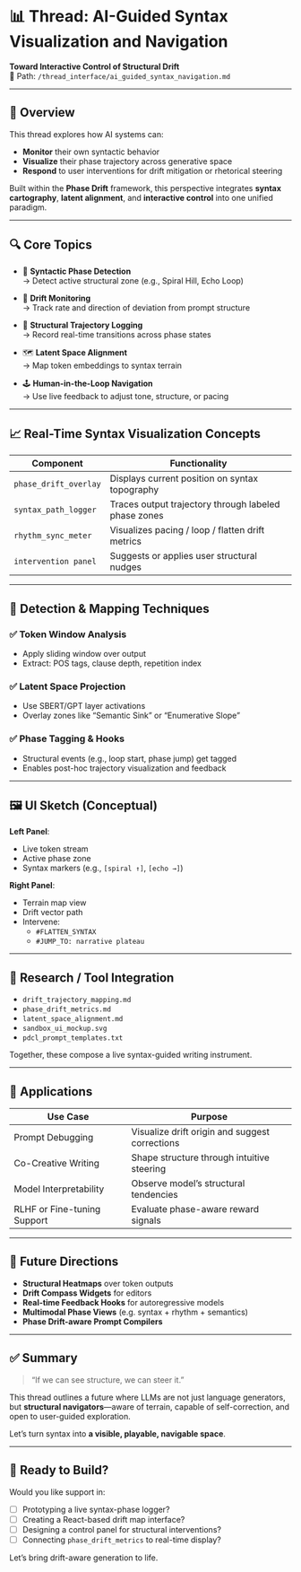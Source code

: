 # 📊 Thread: AI-Guided Syntax Visualization and Navigation  
**Toward Interactive Control of Structural Drift**  
📁 Path: `/thread_interface/ai_guided_syntax_navigation.md`

---

## 🧭 Overview

This thread explores how AI systems can:

- **Monitor** their own syntactic behavior  
- **Visualize** their phase trajectory across generative space  
- **Respond** to user interventions for drift mitigation or rhetorical steering  

Built within the **Phase Drift** framework, this perspective integrates **syntax cartography**, **latent alignment**, and **interactive control** into one unified paradigm.

---

## 🔍 Core Topics

- 🧠 **Syntactic Phase Detection**  
  → Detect active structural zone (e.g., Spiral Hill, Echo Loop)

- 🔁 **Drift Monitoring**  
  → Track rate and direction of deviation from prompt structure

- 🧾 **Structural Trajectory Logging**  
  → Record real-time transitions across phase states

- 🗺️ **Latent Space Alignment**  
  → Map token embeddings to syntax terrain

- 🕹️ **Human-in-the-Loop Navigation**  
  → Use live feedback to adjust tone, structure, or pacing

---

## 📈 Real-Time Syntax Visualization Concepts

| Component           | Functionality                                               |
|---------------------|-------------------------------------------------------------|
| `phase_drift_overlay` | Displays current position on syntax topography            |
| `syntax_path_logger`  | Traces output trajectory through labeled phase zones      |
| `rhythm_sync_meter`   | Visualizes pacing / loop / flatten drift metrics          |
| `intervention panel`  | Suggests or applies user structural nudges                |

---

## 🧪 Detection & Mapping Techniques

### ✅ Token Window Analysis
- Apply sliding window over output
- Extract: POS tags, clause depth, repetition index

### ✅ Latent Space Projection
- Use SBERT/GPT layer activations
- Overlay zones like “Semantic Sink” or “Enumerative Slope”

### ✅ Phase Tagging & Hooks
- Structural events (e.g., loop start, phase jump) get tagged
- Enables post-hoc trajectory visualization and feedback

---

## 🖼 UI Sketch (Conceptual)

**Left Panel**:  
- Live token stream  
- Active phase zone  
- Syntax markers (e.g., `[spiral ↑]`, `[echo →]`)

**Right Panel**:  
- Terrain map view  
- Drift vector path  
- Intervene:  
  - `#FLATTEN_SYNTAX`  
  - `#JUMP_TO: narrative plateau`

---

## 🧰 Research / Tool Integration

- `drift_trajectory_mapping.md`  
- `phase_drift_metrics.md`  
- `latent_space_alignment.md`  
- `sandbox_ui_mockup.svg`  
- `pdcl_prompt_templates.txt`

Together, these compose a live syntax-guided writing instrument.

---

## 🎯 Applications

| Use Case                    | Purpose                                         |
|-----------------------------|-------------------------------------------------|
| Prompt Debugging            | Visualize drift origin and suggest corrections |
| Co-Creative Writing         | Shape structure through intuitive steering     |
| Model Interpretability      | Observe model’s structural tendencies           |
| RLHF or Fine-tuning Support| Evaluate phase-aware reward signals             |

---

## 🔮 Future Directions

- **Structural Heatmaps** over token outputs  
- **Drift Compass Widgets** for editors  
- **Real-time Feedback Hooks** for autoregressive models  
- **Multimodal Phase Views** (e.g. syntax + rhythm + semantics)  
- **Phase Drift-aware Prompt Compilers**

---

## ✅ Summary

> “If we can see structure, we can steer it.”

This thread outlines a future where LLMs are not just language generators, but **structural navigators**—aware of terrain, capable of self-correction, and open to user-guided exploration.

Let’s turn syntax into **a visible, playable, navigable space**.

---

## 🚀 Ready to Build?

Would you like support in:

- [ ] Prototyping a live syntax-phase logger?  
- [ ] Creating a React-based drift map interface?  
- [ ] Designing a control panel for structural interventions?  
- [ ] Connecting `phase_drift_metrics` to real-time display?

Let’s bring drift-aware generation to life.
